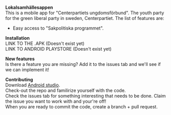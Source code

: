 <b>Lokalsamhällesappen</b>
<br>
This is a mobile app for "Centerpartiets ungdomsförbund". The youth party for the green liberal party in sweden, Centerpartiet.
The list of features are:
 * Easy access to "Sakpolitiska programmet".
 
<b>Installation</b>
<br>
 LINK TO THE .APK (Doesn't exist yet)
 <br>
 LINK TO ANDROID PLAYSTORE (Doesn't exist yet)
 
 <b>New features</b>
 <br>
 Is there a feature you are missing? Add it to the issues tab and we'll see if we can implement it!
 
<b>Contributing</b>
<br>
Download <a href="https://developer.android.com/studio">Android studio</a>.
<br>
Check-out the repo and familirize yourself with the code.
<br>
Check the issues tab for something interesting that needs to be done. Claim the issue you want to work with and your're off!
<br>
When you are ready to commit the code, create a branch + pull request.
